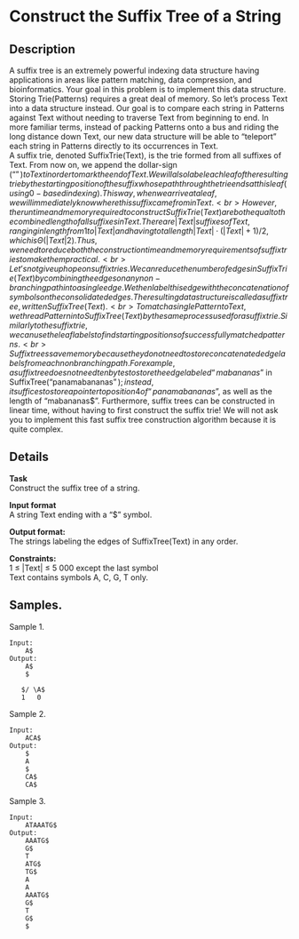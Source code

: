 # Construct the Suffix Tree of a String

## Description 
A suffix tree is an extremely powerful indexing data structure having applications in areas like pattern matching, data compression, and bioinformatics. Your goal in this problem is to implement this data structure. <br>
Storing Trie(Patterns) requires a great deal of memory. So let’s process Text into a data structure instead. Our goal is to compare each string in Patterns against Text without needing to traverse Text from beginning to end. In more familiar terms, instead of packing Patterns onto a bus and riding the long distance down Text, our new data structure will be able to “teleport” each string in Patterns directly to its occurrences in Text. <br>
A suffix trie, denoted SuffixTrie(Text), is the trie formed from all suffixes of Text. From now on, we append the dollar-sign (“$”) to Text in order to mark the end of Text. We will also label each leaf of the resulting trie by the starting position of the suffix whose path through the trie ends at this leaf (using 0-based indexing). This way, when we arrive at a leaf, we will immediately know where this suffix came from in Text. <br>
However, the runtime and memory required to construct SuffixTrie(Text) are both equal to the combined length of all suffixes in Text. There are |Text| suffixes of Text, ranging in length from 1 to |Text| and having total length |Text| · (|Text| + 1)/2, which is Θ(|Text| 2). Thus, we need to reduce both the construction time and memory requirements of suffix tries to make them practical. <br>
Let’s not give up hope on suffix tries. We can reduce the number of edges in SuffixTrie(Text) by combining the edges on any non-branching path into a single edge. We then label this edge with the concatenation of symbols on the consolidated edges. The resulting data structure is called a suffix tree, written SuffixTree(Text). <br>
To match a single Pattern to Text, we thread Pattern into SuffixTree(Text) by the same process used for a suffix trie. Similarly to the suffix trie, we can use the leaf labels to find starting positions of successfully matched patterns. <br>
Suffix trees save memory because they do not need to store concatenated edge labels from each nonbranching path. For example, a suffix tree does not need ten bytes to store the edge labeled “mabananas$” in SuffixTree(“panamabananas$”); instead, it suffices to store a pointer to position 4 of “panamabananas$”, as well as the length of “mabananas$”. Furthermore, suffix trees can be constructed in linear time, without having to first construct the suffix trie! We will not ask you to implement this fast suffix tree construction algorithm because it is quite complex.

## Details
**Task**<br>
Construct the suffix tree of a string.

**Input format**<br> 
A string Text ending with a “$” symbol.

**Output format:**<br> 
The strings labeling the edges of SuffixTree(Text) in any order.

**Constraints:**<br>
1 ≤ |Text| ≤ 5 000 except the last symbol<br> 
Text contains symbols A, C, G, T only.

## Samples.
Sample 1.

    Input:
        A$
    Output:
        A$
        $

       $/ \A$
       1   0
    
Sample 2.

    Input:
        ACA$
    Output:
        $
        A
        $
        CA$
        CA$

Sample 3.

    Input:
        ATAAATG$
    Output:
        AAATG$
        G$
        T
        ATG$
        TG$
        A
        A
        AAATG$
        G$
        T
        G$
        $

